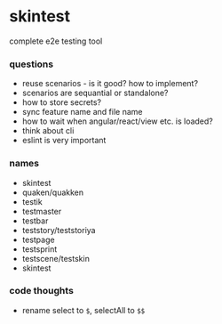 # skintest
complete e2e testing tool

### questions

* reuse scenarios - is it good? how to implement?
* scenarios are sequantial or standalone?
* how to store secrets?
* sync feature name and file name
* how to wait when angular/react/view etc. is loaded?
* think about cli
* eslint is very important


### names

* skintest
* quaken/quakken
* testik
* testmaster
* testbar
* teststory/teststoriya
* testpage
* testsprint
* testscene/testskin
* skintest

### code thoughts

* rename select to `$`, selectAll to `$$`
